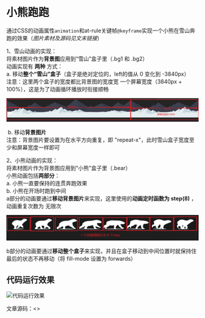 # 小熊跑跑

通过CSS的动画属性`animation`和at-rule关键帧`@keyframe`实现一个小熊在雪山奔跑的效果（*图片素材及源码见文末链接*）

1、雪山动画的实现：  
     将素材图片作为**背景图**应用到“雪山”盒子里（.bg1 和 .bg2）  
     动画实现有 **两种** 方式：  
     a. 移动**整个“雪山”盒子**（盒子是绝对定位的，left的值从 0 变化到 -3840px）  
     注意：这里两个盒子的宽度都比背景图的宽度宽 一个屏幕宽度（3840px + 100%），这是为了动画循环播放时衔接顺畅

![雪山盒子宽度](img/snowMountBoxWidth.png "雪山盒子宽度")

​     b. 移动**背景图片**   
​     注意：背景图片要设置为在水平方向重复，即 "repeat-x"，此时雪山盒子宽度至少和屏幕宽度一样即可

2、小熊动画的实现：  
    将素材图片作为背景图应用到“小熊”盒子里（.bear）  
    小熊动画包括**两部分**：  
    a. 小熊一直要保持的连贯奔跑效果  
    b. 小熊在开场时跑到中间  
    a部分的动画要通过**移动背景图片**来实现，这里使用的**动画定时函数为 step(8)** ，动画重复次数为 无限次

![小熊奔跑动画定时函数](img/bearRun.png "小熊奔跑动画定时函数")

​    b部分的动画要通过**移动整个盒子**来实现，并且在盒子移动到中间位置时就保持住最后的状态不再移动（将 fill-mode 设置为 forwards）

## 代码运行效果

![代码运行效果](./img/bearRunEffect.gif "代码运行效果")

文章源码：<>
